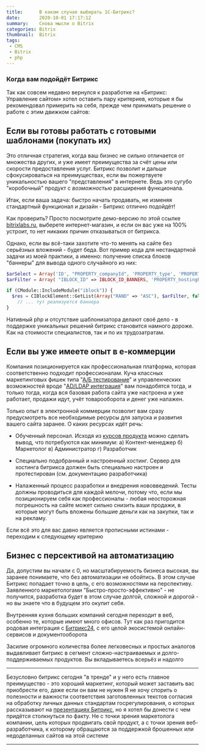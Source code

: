```yaml
---
title:      В каком случае выбирать 1С-Битрикс?
date:       2020-10-01 17:17:12
summary:    Снова мысли о Bitrix
categories: Bitrix
thumbnail:  Bitrix
tags:
 - CMS
 - Bitrix 
 - php 
---
```

 
### Когда вам подойдёт Битрикс

Так как совсем недавно вернулся к разработке на «Битрикс: Управление сайтом» хотел оставить пару критериев, которые я бы рекомендовал примерить на себя, прежде чем принимать решение о работе с этим движком сайтов:


## Если вы готовы работать с готовыми шаблонами (покупать их)

Это отличная стратегия, когда ваш бизнес не сильно отличается от множества других, и уже имеет преимущества за счёт цены или скорости предоставления услуг. Битрикс позволит и дальше сфокусироваться на преимуществах, если вы пожертвуете уникальностью вашего "представления" в интернете. Ведь это сугубо "коробочный" продукт с _возможностью_ расширения функционала. 

Итак, если ваша задача: быстро начать продавать, не изменяя стандартный функционал и дизайн - Битрикс отлично подойдёт! 

Как проверить? Просто посмотрите демо-версию по этой ссылке <a href="https://bitrixlabs.ru/" target="_blank">bitrixlabs.ru</a>, выберете интернет-магазин, и если он вас уже на 100% устроит, то нет никаких причин отказываться от битрикса. 

Однако, если вы всё-таки захотите что-то менять на сайте без серьёзных вложений - будет беда. Вот пример кода для нестандартной задачи из моей практики, а именно: получение списка блоков "баннеры" для вывода одного случайного из них:

```php
$arSelect = Array('ID', "PROPERTY_companyId", 'PROPERTY_type', 'PROPERTY_htmlCode', 'PROPERTY_flash', 'PREVIEW_PICTURE');
$arFilter = Array( "IBLOCK_ID" => IBLOCK_ID_BANNERS, 'PROPERTY_hostingPage' => $hostingPage, 'PROPERTY_TYPE' => BANNER_TYPE_UNITED, "ACTIVE"=>"Y");

if (CModule::IncludeModule("iblock")) {
  $res = CIBlockElement::GetList(Array("RAND" => "ASC"), $arFilter, false, Array("nTopCount"=>1), $arSelect); 
    // ... тут реализуется баннера 
}
```
Нативный php и отсутствие шаблонизатора делают своё дело - в поддержке уникальных решений битрикс становится намного дороже. Как на стоимости специалистов, так и по их трудозатратам.

## Если вы уже имеете опыт в e-коммерции

Компания позиционируется как профессиональная платформа, которая соответственно подходит профессионалам. Куча классных маркетинговых фишек типа "<a href="https://dev.1c-bitrix.ru/learning/course/index.php?COURSE_ID=89&LESSON_ID=7623&LESSON_PATH=7401.7737.7595.7623" target="_blank">А/Б тестирование</a>" и управленческих возможностей вроде "<a href="https://dev.1c-bitrix.ru/user_help/settings/ldap/index.php" target="_blank">AD/LDAP интеграция</a>" вам понадобятся тогда, и только тогда, когда вся базовая работа сайта уже настроена и уже работает, продажи идут, учёт товарооборота и денег уже налажен.

Только опыт в электронной коммерции позволит вам сразу предусмотреть все необходимые ресурсы для запуска и развития вашего сайта заранее. О каких ресурсах идёт речь:

* Обученный персонал. Исходя из <a href="https://dev.1c-bitrix.ru/learning/index.php" target="_blank">курсов продукта</a> можно сделать вывод, что потребуются как минимум:
    а) Контент-менеджер
    б) Маркетолог
    в) Администратор
    г) Разработчик 

* Специально подобранный и настроенный хостинг. Сервер для хостинга битрикса должен быть специально настроен и протестирован (см. документацию разработчика)

* Налаженный процесс разработки и внедрения нововведений.
Тесты должны проводиться для каждой мелочи, потому что, если мы позиционируем себя как профессионалы - любая неосторожная погрешность на сайте может сильно снизить ваши продажи, в которые могут быть вложены большие деньги как на закупки, так и на рекламу. 
    
Если всё это для вас давно является прописными истинами - переходим к следующему критерию

## Бизнес с персективой на автоматизацию

Да, допустим вы начали с 0, но масштабируемость бизнеса высокая, вы заранее понимаете, что без автоматизации не обойтись. В этом случае Битрикс попадает точно в цель, с его возможностями на перспективу. Заявленного маркетологами "Быстро-просто-эффективно" - не получится, разработка будет в этом случае долгой, сложной и дорогой - но вы знаете что в будущем это окупит себя.

Внутренняя кухня больших компаний сегодня переходит в веб, особенно те, которые имеют много офисов.
Тут как раз пригодится родовая интеграция с <a href="https://www.bitrix24.ru/" target="_blank"> Битрикс24</a>, с его целой экосистемой онлайн-сервисов и документооборота 

Засилие огромного количества более легковесных и простых аналогов выдавливает битрикс в сегмент сложно-настраиваемых и долго-поддерживаемых продуктов. Вы вкладываетесь всерьёз и надолго

---

Безусловно битрикс сегодня "в тренде" и у него есть главное преимущество - это хороший маркетинг, который может заставить вас приобрести его, даже если он вам не нужен
Я не хочу спорить о полезности и важности соответствия заготовленных текстов согласия на обработку личных данных стандартам госрегулирования, о которых рассказывают на  <a href="https://youtu.be/6oTf99A2GgI?t=1007" target="_blank">презентациях Битрикс</a>, но я хотел бы донести с чем придётся столкнуться по факту. Не с точки зрения маркетолога компании, цель которых продвигать свой продукт, а с точки зрения веб-разработчика, к которому обращаются за поддержкой брошенных или недоделанных сайтов на этой системе 

_____
 
